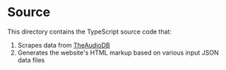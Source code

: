 # Source

This directory contains the TypeScript source code that:

1. Scrapes data from [TheAudioDB](https://www.theaudiodb.com "TheAudioDB")
1. Generates the website's HTML markup based on various input JSON data files
